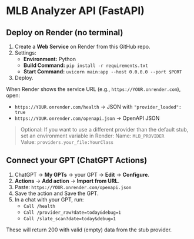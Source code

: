 # MLB Analyzer API (FastAPI)

## Deploy on Render (no terminal)
1. Create a **Web Service** on Render from this GitHub repo.
2. Settings:
   - **Environment:** Python
   - **Build Command:** `pip install -r requirements.txt`
   - **Start Command:** `uvicorn main:app --host 0.0.0.0 --port $PORT`
3. Deploy.

When Render shows the service URL (e.g., `https://YOUR.onrender.com`), open:
- `https://YOUR.onrender.com/health`  → JSON with `"provider_loaded": true`
- `https://YOUR.onrender.com/openapi.json` → OpenAPI JSON

> Optional: If you want to use a different provider than the default stub, set an environment variable in Render:
> Name: `MLB_PROVIDER`  
> Value: `providers.your_file:YourClass`

## Connect your GPT (ChatGPT Actions)
1. ChatGPT → **My GPTs** → your GPT → **Edit** → **Configure**.
2. **Actions** → **Add action** → **Import from URL**.
3. Paste: `https://YOUR.onrender.com/openapi.json`
4. Save the action and Save the GPT.
5. In a chat with your GPT, run:
   - `Call /health`
   - `Call /provider_raw?date=today&debug=1`
   - `Call /slate_scan?date=today&debug=1`

These will return 200 with valid (empty) data from the stub provider.
